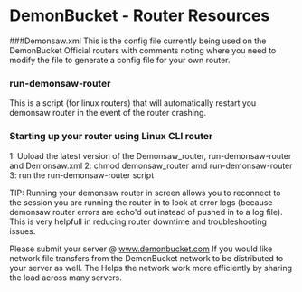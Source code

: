 # DemonBucket - Router Resources

###Demonsaw.xml
This is the config file currently being used on the DemonBucket Official routers with comments noting where you need to modify the file to generate a config file for your own router.

### run-demonsaw-router
This is a script (for linux routers) that will automatically restart you demonsaw router in the event of the router crashing. 

### Starting up your router using Linux CLI router
1: Upload the latest version of the Demonsaw_router, run-demonsaw-router and Demonsaw.xml
2: chmod demonsaw_router amd run-demonsaw-router
3: run the run-demonsaw-router script

TIP: Running your demonsaw router in screen allows you to reconnect to the session you are running the router in to look at error logs (because demonsaw router errors are echo'd out instead of pushed in to a log file). This is very helpfull in reducing router downtime and troubleshooting issues. 

Please submit your server @ www.demonbucket.com If you would like network file transfers from the DemonBucket network to be distributed to your server as well. The Helps the network work more efficiently by sharing the load across many servers. 

